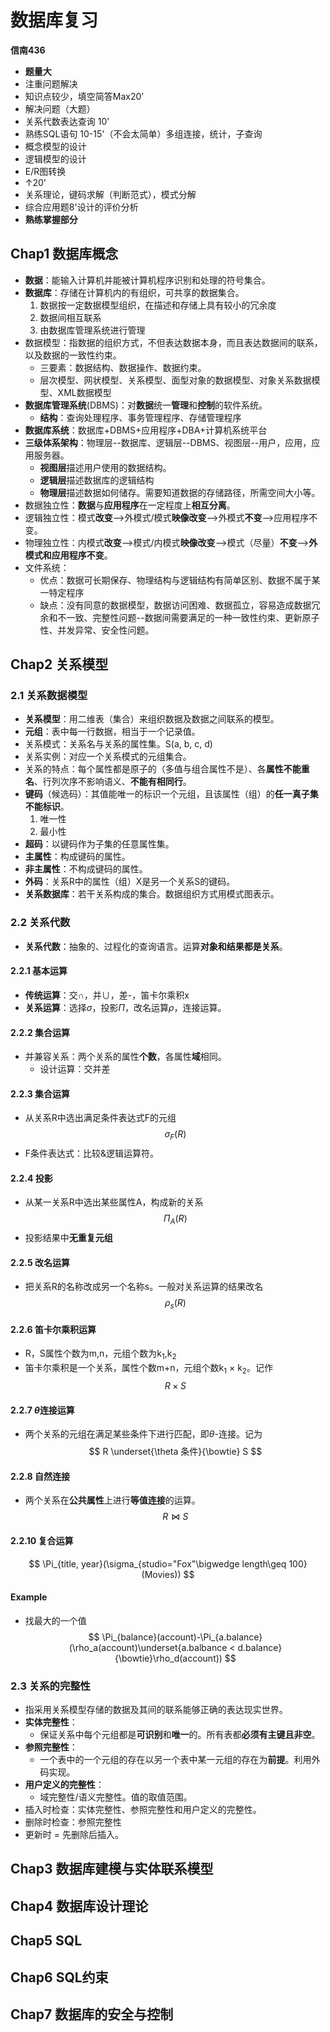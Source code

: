 # 数据库复习
**信南436**
* **题量大**
* 注重问题解决
* 知识点较少，填空简答Max20’
* 解决问题（大题）
* 关系代数表达查询 10'
* 熟练SQL语句 10-15'（不会太简单）多组连接，统计，子查询
* 概念模型的设计
* 逻辑模型的设计
* E/R图转换
* ↑20'
* 关系理论，键码求解（判断范式），模式分解
* 综合应用题8'设计的评价分析
* **熟练掌握部分**

## Chap1 数据库概念
* **数据**：能输入计算机并能被计算机程序识别和处理的符号集合。
* **数据库**：存储在计算机内的有组织，可共享的数据集合。
  1. 数据按一定数据模型组织，在描述和存储上具有较小的冗余度
  2. 数据间相互联系
  3. 由数据库管理系统进行管理
* 数据模型：指数据的组织方式，不但表达数据本身，而且表达数据间的联系，以及数据的一致性约束。
  * 三要素：数据结构、数据操作、数据约束。
  * 层次模型、网状模型、关系模型、面型对象的数据模型、对象关系数据模型、XML数据模型
* **数据库管理系统**(DBMS)：对**数据**统一**管理**和**控制**的软件系统。
  * **结构**：查询处理程序、事务管理程序、存储管理程序
* **数据库系统**：数据库+DBMS+应用程序+DBA+计算机系统平台
* **三级体系架构**：物理层--数据库、逻辑层--DBMS、视图层--用户，应用，应用服务器。
  * **视图层**描述用户使用的数据结构。
  * **逻辑层**描述数据库的逻辑结构
  * **物理层**描述数据如何储存。需要知道数据的存储路径，所需空间大小等。
* 数据独立性：**数据**与**应用程序**在一定程度上**相互分离**。
* 逻辑独立性：模式**改变**-->外模式/模式**映像改变**-->外模式**不变**-->应用程序不变。
* 物理独立性：内模式**改变**-->模式/内模式**映像改变**-->模式（尽量）**不变**-->**外模式和应用程序不变**。
* 文件系统：
  * 优点：数据可长期保存、物理结构与逻辑结构有简单区别、数据不属于某一特定程序
  * 缺点：没有同意的数据模型，数据访问困难、数据孤立，容易造成数据冗余和不一致、完整性问题--数据间需要满足的一种一致性约束、更新原子性、并发异常、安全性问题。

## Chap2 关系模型
### 2.1 关系数据模型
* **关系模型**：用二维表（集合）来组织数据及数据之间联系的模型。
* **元组**：表中每一行数据，相当于一个记录值。
* 关系模式：关系名与关系的属性集。S(a, b, c, d)
* 关系实例：对应一个关系模式的元组集合。
* 关系的特点：每个属性都是原子的（多值与组合属性不是）、各**属性不能重名**、行列次序不影响语义、**不能有相同行**。
* **键码**（候选码）：其值能唯一的标识一个元组，且该属性（组）的**任一真子集不能标识**。
  1. 唯一性
  2. 最小性
* **超码**：以键码作为子集的任意属性集。
* **主属性**：构成键码的属性。
* **非主属性**：不构成键码的属性。
* **外码**：关系R中的属性（组）X是另一个关系S的键码。
* **关系数据库**：若干关系构成的集合。数据组织方式用模式图表示。

### 2.2 关系代数
* **关系代数**：抽象的、过程化的查询语言。运算**对象和结果都是关系**。
#### 2.2.1 基本运算
* **传统运算**：交∩，并∪，差-，笛卡尔乘积x
* **关系运算**：选择$\sigma$，投影$\Pi$，改名运算$\rho$，连接运算。

#### 2.2.2 集合运算
* 并兼容关系：两个关系的属性**个数**，各属性**域**相同。
  * 设计运算：交并差

#### 2.2.3 集合运算
* 从关系R中选出满足条件表达式F的元组
$$
 \sigma_F(R)
$$
* F条件表达式：比较&逻辑运算符。

#### 2.2.4 投影
* 从某一关系R中选出某些属性A，构成新的关系
$$
\Pi_A(R)
$$
* 投影结果中**无重复元组**

#### 2.2.5 改名运算
* 把关系R的名称改成另一个名称s。一般对关系运算的结果改名
$$
\rho_s(R)
$$

#### 2.2.6 笛卡尔乘积运算
* R，S属性个数为m,n，元组个数为k<sub>1</sub>,k<sub>2</sub>
* 笛卡尔乘积是一个关系，属性个数m+n，元组个数k<sub>1</sub> $\times$ k<sub>2</sub>。记作
$$
 R \times S
$$

#### 2.2.7 $\theta$连接运算
* 两个关系的元组在满足某些条件下进行匹配，即$\theta$-连接。记为
$$
R \underset{\theta 条件}{\bowtie} S
$$
#### 2.2.8 自然连接
* 两个关系在**公共属性**上进行**等值连接**的运算。
$$
R \bowtie S
$$
#### 2.2.10 复合运算
$$
\Pi_{title, year}(\sigma_{studio="Fox"\bigwedge length\geq 100}(Movies))
$$

#### Example
* 找最大的一个值
$$
\Pi_{balance}(account)-\Pi_{a.balance}(\rho_a(account)\underset{a.balbance < d.balance}{\bowtie}\rho_d(account))
$$

### 2.3 关系的完整性
* 指采用关系模型存储的数据及其间的联系能够正确的表达现实世界。
* **实体完整性**：
  * 保证关系中每个元组都是**可识别**和**唯一**的。所有表都**必须有主键且非空**。
* **参照完整性**：
  * 一个表中的一个元组的存在以另一个表中某一元组的存在为**前提**。利用外码实现。
* **用户定义的完整性**：
  * 域完整性/语义完整性。值的取值范围。
* 插入时检查：实体完整性、参照完整性和用户定义的完整性。
* 删除时检查：参照完整性
* 更新时 = 先删除后插入。

## Chap3 数据库建模与实体联系模型




## Chap4 数据库设计理论




## Chap5 SQL




## Chap6 SQL约束




## Chap7 数据库的安全与控制




